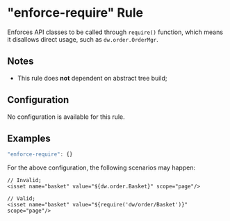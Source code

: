 # "enforce-require" Rule

Enforces API classes to be called through `require()` function, which means it disallows direct usage, such as `dw.order.OrderMgr`.

## Notes

- This rule does **not** dependent on abstract tree build;

## Configuration

No configuration is available for this rule.

## Examples

```js
"enforce-require": {}
```

For the above configuration, the following scenarios may happen:

```
// Invalid;
<isset name="basket" value="${dw.order.Basket}" scope="page"/>
```

```
// Valid;
<isset name="basket" value="${require('dw/order/Basket')}" scope="page"/>
```
